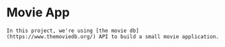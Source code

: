 # Movie App

    In this project, we're using [the movie db](https://www.themoviedb.org/) API to build a small movie application.